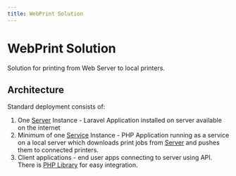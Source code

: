 ```yaml
---
title: WebPrint Solution
---
```


# WebPrint Solution

Solution for printing from Web Server to local printers.

## Architecture

Standard deployment consists of:

1. One [Server](/apps/webprint/server) Instance - Laravel Application installed on server available on the internet
2. Minimum of one [Service](/apps/webprint/service) Instance - PHP Application running as a service on a local server which downloads print jobs from [Server](/apps/webprint/server) and pushes them to connected printers.
3. Client applications - end user apps connecting to server using API. There is [PHP Library](/apps/webprint/client) for easy integration.
